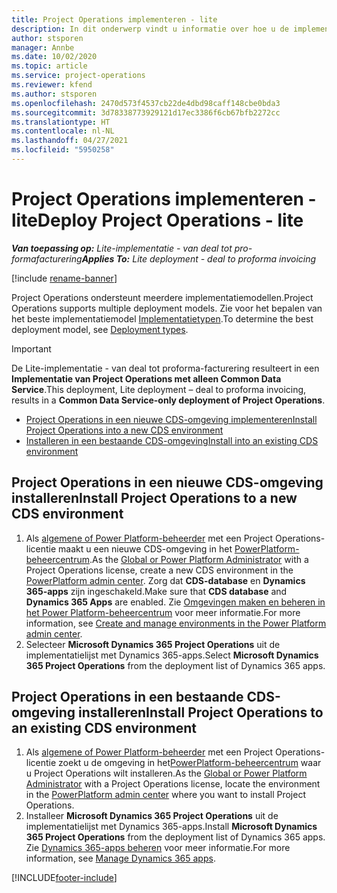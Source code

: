 ```yaml
---
title: Project Operations implementeren - lite
description: In dit onderwerp vindt u informatie over hoe u de implementatie met Project Operations Lite installeert, van deal tot pro-formafacturering.
author: stsporen
manager: Annbe
ms.date: 10/02/2020
ms.topic: article
ms.service: project-operations
ms.reviewer: kfend
ms.author: stsporen
ms.openlocfilehash: 2470d573f4537cb22de4dbd98caff148cbe0bda3
ms.sourcegitcommit: 3d78338773929121d17ec3386f6cb67bfb2272cc
ms.translationtype: HT
ms.contentlocale: nl-NL
ms.lasthandoff: 04/27/2021
ms.locfileid: "5950258"
---
```

# <a name="deploy-project-operations---lite"></a><span data-ttu-id="fdd73-103">Project Operations implementeren - lite</span><span class="sxs-lookup"><span data-stu-id="fdd73-103">Deploy Project Operations - lite</span></span>

<span data-ttu-id="fdd73-104">_**Van toepassing op:** Lite-implementatie - van deal tot pro-formafacturering_</span><span class="sxs-lookup"><span data-stu-id="fdd73-104">_**Applies To:** Lite deployment - deal to proforma invoicing_</span></span>

[!include [rename-banner](~/includes/cc-data-platform-banner.md)]

<span data-ttu-id="fdd73-105">Project Operations ondersteunt meerdere implementatiemodellen.</span><span class="sxs-lookup"><span data-stu-id="fdd73-105">Project Operations supports multiple deployment models.</span></span> <span data-ttu-id="fdd73-106">Zie voor het bepalen van het beste implementatiemodel [Implementatietypen](determine-deployment-type.md).</span><span class="sxs-lookup"><span data-stu-id="fdd73-106">To determine the best deployment model, see [Deployment types](determine-deployment-type.md).</span></span>


> [!IMPORTANT]
> <span data-ttu-id="fdd73-107">De Lite-implementatie - van deal tot proforma-facturering resulteert in een **Implementatie van Project Operations met alleen Common Data Service**.</span><span class="sxs-lookup"><span data-stu-id="fdd73-107">This deployment, Lite deployment – deal to proforma invoicing, results in a **Common Data Service-only deployment of Project Operations**.</span></span>

- [<span data-ttu-id="fdd73-108">Project Operations in een nieuwe CDS-omgeving implementeren</span><span class="sxs-lookup"><span data-stu-id="fdd73-108">Install Project Operations into a new CDS environment</span></span>](#new)
- [<span data-ttu-id="fdd73-109">Installeren in een bestaande CDS-omgeving</span><span class="sxs-lookup"><span data-stu-id="fdd73-109">Install into an existing CDS environment</span></span>](#existing)



## <a name="install-project-operations-to-a-new-cds-environment"></a><a name="new"></a><span data-ttu-id="fdd73-110">Project Operations in een nieuwe CDS-omgeving installeren</span><span class="sxs-lookup"><span data-stu-id="fdd73-110">Install Project Operations to a new CDS environment</span></span>

1. <span data-ttu-id="fdd73-111">Als [algemene of Power Platform-beheerder](/power-platform/admin/global-service-administrators-can-administer-without-license) met een Project Operations-licentie maakt u een nieuwe CDS-omgeving in het [PowerPlatform-beheercentrum](https://admin.powerplatform.com).</span><span class="sxs-lookup"><span data-stu-id="fdd73-111">As the [Global or Power Platform Administrator](/power-platform/admin/global-service-administrators-can-administer-without-license) with a Project Operations license, create a new CDS environment in the [PowerPlatform admin center](https://admin.powerplatform.com).</span></span> <span data-ttu-id="fdd73-112">Zorg dat **CDS-database** en **Dynamics 365-apps** zijn ingeschakeld.</span><span class="sxs-lookup"><span data-stu-id="fdd73-112">Make sure that **CDS database** and **Dynamics 365 Apps** are enabled.</span></span> <span data-ttu-id="fdd73-113">Zie [Omgevingen maken en beheren in het Power Platform-beheercentrum](/power-platform/admin/create-environment#create-an-environment-in-the-power-platform-admin-center) voor meer informatie.</span><span class="sxs-lookup"><span data-stu-id="fdd73-113">For more information, see [Create and manage environments in the Power Platform admin center](/power-platform/admin/create-environment#create-an-environment-in-the-power-platform-admin-center).</span></span>
2. <span data-ttu-id="fdd73-114">Selecteer **Microsoft Dynamics 365 Project Operations** uit de implementatielijst met Dynamics 365-apps.</span><span class="sxs-lookup"><span data-stu-id="fdd73-114">Select **Microsoft Dynamics 365 Project Operations** from the deployment list of Dynamics 365 apps.</span></span>


## <a name="install-project-operations-to-an-existing-cds-environment"></a><a name="existing"></a><span data-ttu-id="fdd73-115">Project Operations in een bestaande CDS-omgeving installeren</span><span class="sxs-lookup"><span data-stu-id="fdd73-115">Install Project Operations to an existing CDS environment</span></span>

1. <span data-ttu-id="fdd73-116">Als [algemene of Power Platform-beheerder](/power-platform/admin/global-service-administrators-can-administer-without-license) met een Project Operations-licentie zoekt u de omgeving in het[PowerPlatform-beheercentrum](https://admin.powerplatform.com) waar u Project Operations wilt installeren.</span><span class="sxs-lookup"><span data-stu-id="fdd73-116">As the [Global or Power Platform Administrator](/power-platform/admin/global-service-administrators-can-administer-without-license) with a Project Operations license, locate the environment in the [PowerPlatform admin center](https://admin.powerplatform.com) where you want to install Project Operations.</span></span>
2. <span data-ttu-id="fdd73-117">Installeer **Microsoft Dynamics 365 Project Operations** uit de implementatielijst met Dynamics 365-apps.</span><span class="sxs-lookup"><span data-stu-id="fdd73-117">Install **Microsoft Dynamics 365 Project Operations** from the deployment list of Dynamics 365 apps.</span></span> <span data-ttu-id="fdd73-118">Zie [Dynamics 365-apps beheren](/power-platform/admin/manage-apps) voor meer informatie.</span><span class="sxs-lookup"><span data-stu-id="fdd73-118">For more information, see [Manage Dynamics 365 apps](/power-platform/admin/manage-apps).</span></span>




[!INCLUDE[footer-include](../includes/footer-banner.md)]